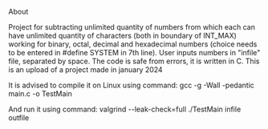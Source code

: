 About

Project for subtracting unlimited quantity of numbers from which each can have unlimited quantity of characters (both in boundary of INT_MAX) working for binary, octal, decimal and hexadecimal numbers (choice needs to be entered in #define SYSTEM in 7th line). User inputs numbers in "infile" file, separated by space. The code is safe from errors, it is written in C. This is an upload of a project made in january 2024

It is advised to compile it on Linux using command: gcc -g -Wall -pedantic main.c -o TestMain

And run it using command: valgrind --leak-check=full ./TestMain infile outfile
